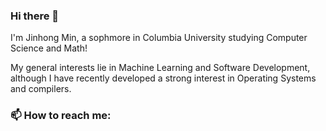 ### Hi there 👋

I'm Jinhong Min, a sophmore in Columbia University studying Computer Science and Math!

My general interests lie in Machine Learning and Software Development, although I have recently developed a strong interest in Operating Systems and compilers.



### 📫 How to reach me:

<!--
**jinhongee/jinhongee** is a ✨ _special_ ✨ repository because its `README.md` (this file) appears on your GitHub profile.

Here are some ideas to get you started:

- 🔭 I’m currently working on ...
- 🌱 I’m currently learning ...
- 👯 I’m looking to collaborate on ...
- 🤔 I’m looking for help with ...
- 💬 Ask me about ...
- 📫 How to reach me: ...
- 😄 Pronouns: ...
- ⚡ Fun fact: ...
-->
